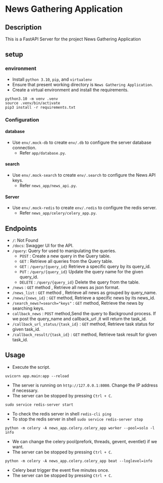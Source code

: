 # News Gathering Application

## Description
This is a FastAPI Server for the project News Gathering Application

## setup

### environment
- Install `python 3.10`, `pip`, and `virtualenv`
- Ensure that present working directory is `News Gathering Application`.
- Create a virtual environment and install the requirements.
```shell
python3.10 -m venv .venv
source .venv/bin/activate
pip3 install -r requirements.txt
```

### Configuration

#### database
- Use `env/.mock-db` to create `env/.db` to configure the server database connection.
  - Refer `app/database.py`.

#### search
- Use `env/.mock-search` to create `env/.search` to configure the News API keys.
  - Refer `news_app/news_api.py`.

#### Server
- Use `env/.mock-redis` to create `env/.redis` to configure the redis server.
  - Refer `news_app/celery/celery_app.py`.


## Endpoints
- `/`: Not Found
- `/docs`: Swagger UI for the API.
- `/query`: Query for used to manipulating the queries.
    - `POST` : Create a new query in the Query table.
    - `GET` : Retrieve all queries from the Query table.
    - `GET` : `/query/{query_id}` Retrieve a specific query by its query_id.
    - `PUT` : `/query/{query_id}` Update the query name for the given query_id.
    - `DELETE` : `/query/{query_id}` Delete the query from the table.
- `/news` :  `GET` method , Retrieve all news as json format.
- `/news_list` : `GET` method , Retrieve all news as grouped by query_name.
- `/news/{news_id}` : `GET` method, Retrieve a specific news by its news_id.
- `/search_news?=search="keys"` : `GET` method, Retrieve the news by searching keys.
- `callback_news` : `POST` method,Send the query to Background process. If we post the query_name and callback_url ,it will return the task_id.
- `/callback_url_status/{task_id}` : `GET` method, Retrieve  task status for given task_id.
- `/callback_result/{task_id}` : `GET` method, Retrieve  task result for given task_id.


## Usage
- Execute the script.

```shell
uvicorn app.main:app --reload
```
- The server is running on `http://127.0.0.1:8000`. Change the IP address if necessary.
- The server can be stopped by pressing `Ctrl + C`.

```shell
sudo service redis-server start
```
- To check the redis server in shell ```redis-cli ping```
- To stop the redis server in shell ```sudo service redis-server stop```

```shell
python -m celery -A news_app.celery.celery_app worker --pool=solo -l info
```
- We can change the celery pool(prefork, threads, gevent, eventlet) if we want.
- The server can be stopped by pressing `Ctrl + C`.

```shell
python -m celery -A news_app.celery.celery_app beat --loglevel=info
```
- Celery beat trigger the event five minutes once.
- The server can be stopped by pressing `Ctrl + C`.
